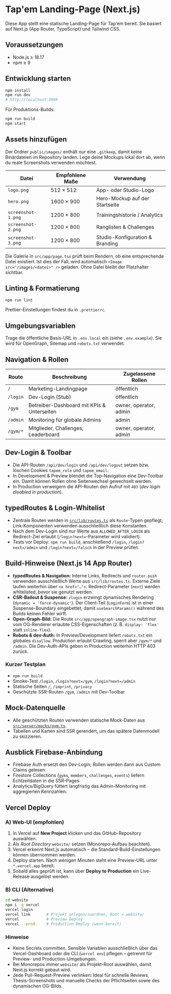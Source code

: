 # Tap'em Landing-Page (Next.js)

Diese App stellt eine statische Landing-Page für Tap'em bereit. Sie basiert auf Next.js (App Router,
TypeScript) und Tailwind CSS.

## Voraussetzungen

- Node.js ≥ 18.17
- npm ≥ 9

## Entwicklung starten

```bash
npm install
npm run dev
# http://localhost:3000
```

Für Produktions-Builds:

```bash
npm run build
npm start
```

## Assets hinzufügen

Der Ordner `public/images/` enthält nur eine `.gitkeep`, damit keine Binärdateien im Repository landen.
Lege deine Mockups lokal dort ab, wenn du reale Screenshots verwenden möchtest.

| Datei              | Empfohlene Maße | Verwendung                         |
| ------------------ | --------------- | ---------------------------------- |
| `logo.png`         | 512 × 512       | App- oder Studio-Logo              |
| `hero.png`         | 1600 × 900      | Hero-Mockup auf der Startseite     |
| `screenshot-1.png` | 1200 × 800      | Trainingshistorie / Analytics      |
| `screenshot-2.png` | 1200 × 800      | Ranglisten & Challenges            |
| `screenshot-3.png` | 1200 × 800      | Studio-Konfiguration & Branding    |

Die Galerie in `src/app/page.tsx` prüft beim Rendern, ob eine entsprechende Datei existiert.
Ist dies der Fall, wird automatisch `<Image src="/images/<datei>" />` geladen. Ohne Datei bleibt der
Platzhalter sichtbar.

## Linting & Formatierung

```bash
npm run lint
```

Prettier-Einstellungen findest du in `.prettierrc`.

## Umgebungsvariablen

Trage die öffentliche Basis-URL in `.env.local` ein (siehe `.env.example`). Sie wird für OpenGraph,
Sitemap und `robots.txt` verwendet.

## Navigation & Rollen

| Route        | Beschreibung                                   | Zugelassene Rollen |
| ------------ | ----------------------------------------------- | ------------------ |
| `/`          | Marketing-Landingpage                           | öffentlich         |
| `/login`     | Dev-Login (Stub)                                | öffentlich         |
| `/gym`       | Betreiber-Dashboard mit KPIs & Unterseiten       | owner, operator, admin |
| `/admin`     | Monitoring für globale Admins                    | admin              |
| `/gym/*`     | Mitglieder, Challenges, Leaderboard              | owner, operator, admin |

## Dev-Login & Toolbar

- Die API-Routen `/api/dev/login` und `/api/dev/logout` setzen bzw. löschen Cookies `tapem_role` und `tapem_email`.
- In Development & Preview blendet die Top-Navigation eine Dev-Toolbar ein. Damit können Rollen ohne Seitenwechsel gewechselt werden.
- In Production verweigern die API-Routen den Aufruf mit `403` (_dev login disabled in production_).

## typedRoutes & Login-Whitelist

- Zentrale Routen werden in [`src/lib/routes.ts`](src/lib/routes.ts) als `Route`-Typen gepflegt; Link-Komponenten verwenden ausschließlich diese Konstanten.
- Nach dem Dev-Login sind nur Werte aus `ALLOWED_AFTER_LOGIN` als Redirect-Ziel erlaubt (`/login?next=`-Parameter wird validiert).
- Tests vor Deploy: `npm run build`, anschließend `/login`, `/login?next=/admin` und `/login?next=/falsch` in der Preview prüfen.

## Build-Hinweise (Next.js 14 App Router)

- **typedRoutes & Navigation:** Interne Links, Redirects und `router.push` verwenden ausschließlich Werte aus `src/lib/routes.ts`. Externe Ziele laufen weiterhin über `<a href="…">`. Redirect-Parameter (`next`) werden whitelisted, bevor sie genutzt werden.
- **CSR-Bailout & Suspense:** `/login` erzwingt dynamisches Rendering (`dynamic = 'force-dynamic'`). Der Client-Teil (`LoginForm`) ist in einer Suspense-Boundary eingebettet, damit `useSearchParams()` während des Builds keinen Fehler wirft.
- **Open-Graph-Bild:** Die Route `src/app/opengraph-image.tsx` nutzt nur vom OG-Renderer erlaubte CSS-Eigenschaften (z. B. `display: 'flex'` statt `inline-flex`).
- **Robots & dev-Auth:** In Preview/Development liefert `robots.txt` ein globales `disallow`. Production erlaubt Crawling, sperrt aber `/gym/*` und `/admin`. Die Dev-Auth-APIs geben in Production weiterhin HTTP 403 zurück.

### Kurzer Testplan

- `npm run build`
- Smoke-Test `/login`, `/login?next=/gym`, `/login?next=/admin`
- Statische Seiten `/`, `/imprint`, `/privacy`
- Geschützte SSR-Routen `/gym`, `/admin` mit Dev-Toolbar

## Mock-Datenquelle

- Alle geschützten Routen verwenden statische Mock-Daten aus [`src/server/mocks/gym.ts`](src/server/mocks/gym.ts).
- Tabellen und Karten sind SSR gerendert, um das spätere Datenmodell zu skizzieren.

## Ausblick Firebase-Anbindung

- Firebase Auth ersetzt den Dev-Login; Rollen werden dann aus Custom Claims gelesen.
- Firestore Collections (`gyms`, `members`, `challenges`, `events`) liefern Echtzeitdaten in die SSR-Pages.
- Analytics/BigQuery füttert langfristig das Admin-Monitoring mit aggregierten Kennzahlen.

## Vercel Deploy

### A) Web-UI (empfohlen)

1. In Vercel auf **New Project** klicken und das GitHub-Repository auswählen.
2. Als *Root Directory* `website/` setzen (Monorepo-Aufbau beachten).
3. Vercel erkennt Next.js automatisch – die Standard-Build-Einstellungen können übernommen werden.
4. Deploy starten. Nach wenigen Minuten steht eine Preview-URL unter `*.vercel.app` bereit.
5. Sobald alles geprüft ist, kann über **Deploy to Production** ein Live-Release ausgelöst werden.

### B) CLI (Alternative)

```bash
cd website
npm i -g vercel
vercel login
vercel link       # Projekt anlegen/zuordnen, Root = website/
vercel            # Preview Deploy
vercel --prod     # Production Deploy (wenn bereit)
```

### Hinweise

- Keine Secrets committen. Sensible Variablen ausschließlich über das Vercel-Dashboard oder die CLI (`vercel env`) pflegen –
  getrennt für Preview- und Production-Umgebungen.
- Bei Monorepos immer `website/` als Projekt-Root auswählen, damit Next.js korrekt gebaut wird.
- Jede Pull-Request-Preview verlinken: Ideal für schnelle Reviews, Thesis-Screenshots und manuelle Checks der Pflichtseiten
  sowie des dynamischen OG-Bilds.
